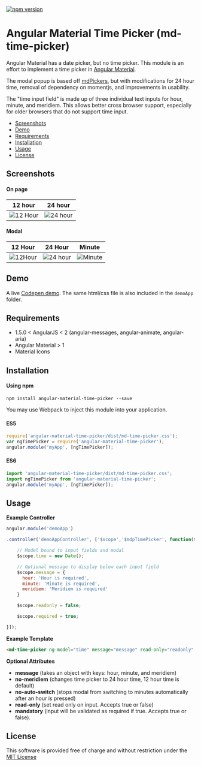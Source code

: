[![npm version](https://badge.fury.io/js/angular-material-time-picker.svg)](https://badge.fury.io/js/angular-material-time-picker)

# Angular Material Time Picker (md-time-picker)

Angular Material has a date picker, but no time picker.  This module is an effort to implement a time picker in [Angular Material](https://material.angularjs.org/latest/).  

The modal popup is based off [mdPickers](https://github.com/alenaksu/mdPickers), but with modifications for 24 hour time, removal of dependency on momentjs, and improvements in usability.

The "time input field" is made up of three individual text inputs for hour, minute, and meridiem.  This allows better cross browser support, especially for older browsers that do not support time input.

* [Screenshots](#screenshots)
* [Demo](#demo)
* [Requirements](#requirements)
* [Installation](#installation)
* [Usage](#usage)
* [License](#license)

## Screenshots

#### On page

12 hour | 24 hour
--------|--------
![12 Hour](/img/time-picker-12.PNG?raw=true) | ![24 hour](/img/time-picker-24.PNG?raw=true)

#### Modal

12 Hour | 24 Hour | Minute
--------|---------|--------
![12Hour](/img/modal-hour-12.PNG?raw=true) | ![24 hour](/img/modal-hour-24.PNG?raw=true) | ![Minute](/img/modal-minute.PNG?raw=true)

## Demo

A live [Codepen demo](http://codepen.io/mattbajorek/pen/OpGVyv).  The same html/css file is also included in the `demoApp` folder.

## Requirements

* 1.5.0 < AngularJS < 2 (angular-messages, angular-animate, angular-aria)
* Angular Material > 1
* Material Icons

## Installation

#### Using npm

```
npm install angular-material-time-picker --save
```

You may use Webpack to inject this module into your application.

#### ES5
```javascript
require('angular-material-time-picker/dist/md-time-picker.css');
var ngTimePicker = require('angular-material-time-picker');
angular.module('myApp', [ngTimePicker]);
```

#### ES6
```javascript
import 'angular-material-time-picker/dist/md-time-picker.css';
import ngTimePicker from 'angular-material-time-picker';
angular.module('myApp', [ngTimePicker]);
```

## Usage

**Example Controller**

```javascript
angular.module('demoApp')

.controller('demoAppController', ['$scope','$mdpTimePicker', function($scope) {

    // Model bound to input fields and modal
    $scope.time = new Date();

    // Optional message to display below each input field
    $scope.message = {
      hour: 'Hour is required',
      minute: 'Minute is required',
      meridiem: 'Meridiem is required'
    }

    $scope.readonly = false;

    $scope.required = true;

}]);
```

**Example Template**

```html
<md-time-picker ng-model="time" message="message" read-only="readonly" mandatory="required" no-meridiem no-auto-switch></md-time-picker>
```
**Optional Attributes**
* **message** (takes an object with keys: hour, minute, and meridiem)
* **no-meridiem** (changes time picker to 24 hour time, 12 hour time is default)
* **no-auto-switch** (stops modal from switching to minutes automatically after an hour is pressed)
* **read-only** (set read only on input. Accepts true or false)
* **mandatory** (input will be validated as required if true. Accepts true or false).

## License

This software is provided free of charge and without restriction under the [MIT License](LICENSE.md)

